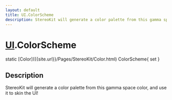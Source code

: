 ```yaml
---
layout: default
title: UI.ColorScheme
description: StereoKit will generate a color palette from this gamma space color, and use it to skin the UI!
---
```

# [UI]({{site.url}}/Pages/StereoKit/UI.html).ColorScheme

<div class='signature' markdown='1'>
static [Color]({{site.url}}/Pages/StereoKit/Color.html) ColorScheme{ set }
</div>

## Description
StereoKit will generate a color palette from this gamma
space color, and use it to skin the UI!

